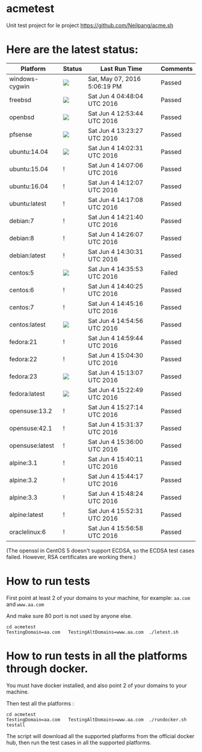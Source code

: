 # acmetest
Unit test project for le project https://github.com/Neilpang/acme.sh



# Here are the latest status:

| Platform | Status| Last Run Time| Comments|
-----------|-------|--------------|---------|
|windows-cygwin| ![](https://cdn.rawgit.com/Neilpang/letest/master/status/windows-cygwin.svg?1462640779)| Sat, May 07, 2016  5:06:19 PM| Passed |
|freebsd| ![](https://cdn.rawgit.com/Neilpang/letest/master/status/freebsd.svg?1465015684)| Sat Jun  4 04:48:04 UTC 2016| Passed |
|openbsd| ![](https://cdn.rawgit.com/Neilpang/letest/master/status/openbsd.svg?1465044824)| Sat Jun  4 12:53:44 UTC 2016| Passed |
|pfsense| ![](https://cdn.rawgit.com/Neilpang/letest/master/status/pfsense.svg?1465046607)| Sat Jun  4 13:23:27 UTC 2016| Passed |
|ubuntu:14.04| ![](https://cdn.rawgit.com/Neilpang/letest/master/status/ubuntu-14.04.svg?1465048951)| Sat Jun  4 14:02:31 UTC 2016| Passed |
|ubuntu:15.04| \![](https://cdn.rawgit.com/Neilpang/letest/master/status/ubuntu-15.04.svg?1465049226)| Sat Jun  4 14:07:06 UTC 2016| Passed |
|ubuntu:16.04| \![](https://cdn.rawgit.com/Neilpang/letest/master/status/ubuntu-16.04.svg?1465049527)| Sat Jun  4 14:12:07 UTC 2016| Passed |
|ubuntu:latest| \![](https://cdn.rawgit.com/Neilpang/letest/master/status/ubuntu-latest.svg?1465049828)| Sat Jun  4 14:17:08 UTC 2016| Passed |
|debian:7| \![](https://cdn.rawgit.com/Neilpang/letest/master/status/debian-7.svg?1465050100)| Sat Jun  4 14:21:40 UTC 2016| Passed |
|debian:8| \![](https://cdn.rawgit.com/Neilpang/letest/master/status/debian-8.svg?1465050367)| Sat Jun  4 14:26:07 UTC 2016| Passed |
|debian:latest| \![](https://cdn.rawgit.com/Neilpang/letest/master/status/debian-latest.svg?1465050631)| Sat Jun  4 14:30:31 UTC 2016| Passed |
|centos:5| ![](https://cdn.rawgit.com/Neilpang/letest/master/status/centos-5.svg?1465050953)| Sat Jun  4 14:35:53 UTC 2016| Failed |
|centos:6| \![](https://cdn.rawgit.com/Neilpang/letest/master/status/centos-6.svg?1465051225)| Sat Jun  4 14:40:25 UTC 2016| Passed |
|centos:7| \![](https://cdn.rawgit.com/Neilpang/letest/master/status/centos-7.svg?1465051516)| Sat Jun  4 14:45:16 UTC 2016| Passed |
|centos:latest| ![](https://cdn.rawgit.com/Neilpang/letest/master/status/centos-latest.svg?1465052096)| Sat Jun  4 14:54:56 UTC 2016| Passed |
|fedora:21| \![](https://cdn.rawgit.com/Neilpang/letest/master/status/fedora-21.svg?1465052384)| Sat Jun  4 14:59:44 UTC 2016| Passed |
|fedora:22| \![](https://cdn.rawgit.com/Neilpang/letest/master/status/fedora-22.svg?1465052670)| Sat Jun  4 15:04:30 UTC 2016| Passed |
|fedora:23| ![](https://cdn.rawgit.com/Neilpang/letest/master/status/fedora-23.svg?1465053187)| Sat Jun  4 15:13:07 UTC 2016| Passed |
|fedora:latest| ![](https://cdn.rawgit.com/Neilpang/letest/master/status/fedora-latest.svg?1465053769)| Sat Jun  4 15:22:49 UTC 2016| Passed |
|opensuse:13.2| \![](https://cdn.rawgit.com/Neilpang/letest/master/status/opensuse-13.2.svg?1465054034)| Sat Jun  4 15:27:14 UTC 2016| Passed |
|opensuse:42.1| \![](https://cdn.rawgit.com/Neilpang/letest/master/status/opensuse-42.1.svg?1465054297)| Sat Jun  4 15:31:37 UTC 2016| Passed |
|opensuse:latest| \![](https://cdn.rawgit.com/Neilpang/letest/master/status/opensuse-latest.svg?1465054560)| Sat Jun  4 15:36:00 UTC 2016| Passed |
|alpine:3.1| \![](https://cdn.rawgit.com/Neilpang/letest/master/status/alpine-3.1.svg?1465054811)| Sat Jun  4 15:40:11 UTC 2016| Passed |
|alpine:3.2| \![](https://cdn.rawgit.com/Neilpang/letest/master/status/alpine-3.2.svg?1465055057)| Sat Jun  4 15:44:17 UTC 2016| Passed |
|alpine:3.3| \![](https://cdn.rawgit.com/Neilpang/letest/master/status/alpine-3.3.svg?1465055304)| Sat Jun  4 15:48:24 UTC 2016| Passed |
|alpine:latest| \![](https://cdn.rawgit.com/Neilpang/letest/master/status/alpine-latest.svg?1465055551)| Sat Jun  4 15:52:31 UTC 2016| Passed |
|oraclelinux:6| \![](https://cdn.rawgit.com/Neilpang/letest/master/status/oraclelinux-6.svg?1465055818)| Sat Jun  4 15:56:58 UTC 2016| Passed |
(The openssl in CentOS 5 doesn't support ECDSA, so the ECDSA test cases failed. However, RSA certificates are working there.)

# How to run tests

First point at least 2 of your domains to your machine, 
for example: `aa.com` and `www.aa.com`

And make sure 80 port is not used by anyone else.

```
cd acmetest
TestingDomain=aa.com   TestingAltDomains=www.aa.com  ./letest.sh
```

# How to run tests in all the platforms through docker.

You must have docker installed, and also point 2 of your domains to your machine.

Then test all the platforms :

```
cd acmetest
TestingDomain=aa.com   TestingAltDomains=www.aa.com  ./rundocker.sh  testall
```

The script will download all the supported platforms from the official docker hub, then run the test cases in all the supported platforms.






